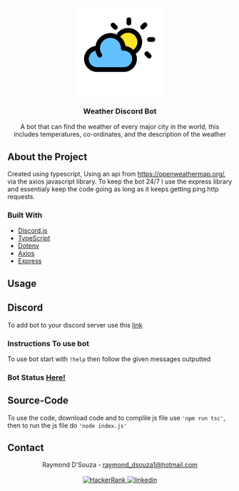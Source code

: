 <div align="center">
  <a href="https://github.com/RayAUS/Weather-Discord-Bot">
    <img src="images/icon.png" alt="Logo" width="200" height="200">
  </a>



<h3 align="center">Weather Discord Bot</h3>

A bot that can find the weather of every major city in the world, this includes temperatures, co-ordinates, and the description of the weather
</div>

## About the Project
Created using typescript, Using an api from https://openweathermap.org/, via the axios javascript library. To keep the bot 24/7 I use the express library and essentialy keep the code going as long as it keeps getting ping http requests.

### Built With

 * [Discord.js](https://discord.js.org/#/)
 * [TypeScript](https://www.typescriptlang.org/)
 * [Dotenv](https://www.npmjs.com/package/dotenv)
 * [Axios](https://www.npmjs.com/package/axios)
 * [Express](https://expressjs.com/)


## Usage

## Discord
To add bot to your discord server use this [link](https://discord.com/api/oauth2/authorize?client_id=810423361389068298&permissions=10240&scope=bot)<br>

### Instructions To use bot
To use bot start with ```!help``` then follow the given messages outputted

### Bot Status [Here!](https://stats.uptimerobot.com/7MKDkuzWv7)

## Source-Code
To use the code, download code and to complile js file use `'npm run tsc'`, then to run the js file do `'node index.js'`




<!-- CONTACT -->
<div id="contact">
  <h2>Contact </h2> 

<div align="center">
  Raymond D'Souza - <a href = "mailto:raymond_dsouza1@hotmail.com">raymond_dsouza1@hotmail.com</a>
<br>
<br>

<a href="https://www.hackerrank.com/raymond_dsouza1" target="_blank">
<img src=https://img.shields.io/badge/-HackerRank-000000?style=for-the-badge&logo=hackerrank alt=HackerRank style="margin-bottom: 5px;" />
</a>
<a href="https://linkedin.com/in/raymond-dsouza" target="_blank">
<img src=https://img.shields.io/badge/linkedin-%231E77B5.svg?&style=for-the-badge&logo=linkedin&logoColor=white alt=linkedin style="margin-bottom: 5px;" />
</a>  
</div>
</div>
